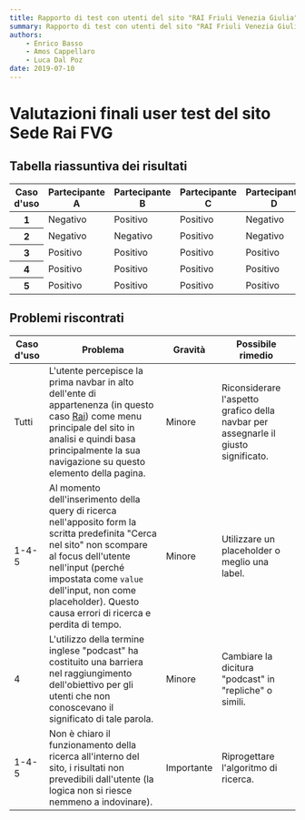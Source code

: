 ```yaml
---
title: Rapporto di test con utenti del sito "RAI Friuli Venezia Giulia" | Sommario dei Risultati
summary: Rapporto di test con utenti del sito "RAI Friuli Venezia Giulia" | Sommario dei Risultati.
authors:
    - Enrico Basso
    - Amos Cappellaro
    - Luca Dal Poz
date: 2019-07-10
---
```

# Valutazioni finali user test del sito Sede Rai FVG

## Tabella riassuntiva dei risultati

<table>
    <thead>
        <th>Caso d'uso</th>
        <th>Partecipante A</th>
        <th>Partecipante B</th>
        <th>Partecipante C</th>
        <th>Partecipante D</th>
        <th>Partecipante E</th>
    </thead>
    <tbody>
        <tr>
            <th scope="row">1</th>
            <td class="centred bg-danger">Negativo</td>
            <td class="centred bg-success">Positivo</td>
            <td class="centred bg-success">Positivo</td>
            <td class="centred bg-danger">Negativo</td>
            <td class="centred bg-success">Positivo</td>    
        </tr>
        <tr>
            <th scope="row">2</th>
            <td class="centred bg-danger">Negativo</td>
            <td class="centred bg-danger">Negativo</td>
            <td class="centred bg-success">Positivo</td>
            <td class="centred bg-danger">Negativo</td>
            <td class="centred bg-success">Positivo</td>    
        </tr>
        <tr>
            <th scope="row">3</th>
            <td class="centred bg-success">Positivo</td>    
            <td class="centred bg-success">Positivo</td>    
            <td class="centred bg-success">Positivo</td>    
            <td class="centred bg-success">Positivo</td>    
            <td class="centred bg-success">Positivo</td>    
        </tr>
        <tr>
            <th scope="row">4</th>
            <td class="centred bg-success">Positivo</td>    
            <td class="centred bg-success">Positivo</td>    
            <td class="centred bg-success">Positivo</td>    
            <td class="centred bg-success">Positivo</td>    
            <td class="centred bg-success">Positivo</td>    
        </tr>
        <tr>
            <th scope="row">5</th>
            <td class="centred bg-success">Positivo</td>    
            <td class="centred bg-success">Positivo</td>    
            <td class="centred bg-success">Positivo</td>    
            <td class="centred bg-success">Positivo</td>    
            <td class="centred bg-success">Positivo</td>    
        </tr>
    </tbody>
</table>

## Problemi riscontrati

<table>
    <thead>
        <tr>
            <th scope="col">Caso d'uso</th>
            <th scope="col">Problema</th>
            <th scope="col">Gravità</th>
            <th scope="col">Possibile rimedio</th>
        </tr>
    </thead>
    <tbody>
        <tr>
            <td>Tutti</td>
            <td>L'utente percepisce la prima navbar in alto dell'ente di appartenenza (in questo caso <a href="http://rai.tv">Rai</a>) come menu principale del sito in analisi e quindi basa principalmente la sua navigazione su questo elemento della pagina.</td>
            <td class="centred bg-warning">Minore</td>
            <td>Riconsiderare l'aspetto grafico della navbar per assegnarle il giusto significato.</td>
        </tr>
        <tr>
            <td>1-4-5</td>
            <td>Al momento dell'inserimento della query di ricerca nell'apposito form la scritta predefinita "Cerca nel sito" non scompare al focus dell'utente nell'input (perché impostata come <code>value</code> dell'input, non come placeholder). Questo causa errori di ricerca e perdita di tempo.</td>
            <td class="centred bg-warning">Minore</td>
            <td>Utilizzare un placeholder o meglio una label.</td>
        </tr>
        <tr>
            <td>4</td>
            <td>L'utilizzo della termine inglese "podcast" ha costituito una barriera nel raggiungimento dell'obiettivo per gli utenti che non conoscevano il significato di tale parola.</td>
            <td class="centred bg-warning">Minore</td>
            <td>Cambiare la dicitura "podcast" in "repliche" o simili.</td>
        </tr>
        <tr>
            <td>1-4-5</td>
            <td>Non è chiaro il funzionamento della ricerca all'interno del sito, i risultati non prevedibili dall'utente (la logica non si riesce nemmeno a indovinare).</td>
            <td class="centred bg-danger">Importante</td>
            <td>Riprogettare l'algoritmo di ricerca.</td>
        </tr>
    </tbody>
</table>

